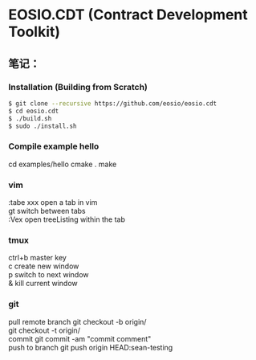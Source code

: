 # EOSIO.CDT (Contract Development Toolkit)


## 笔记：

### Installation (Building from Scratch)
```sh
$ git clone --recursive https://github.com/eosio/eosio.cdt
$ cd eosio.cdt
$ ./build.sh
$ sudo ./install.sh
```
### Compile example hello

cd examples/hello
cmake . 
make

### vim
:tabe xxx     open a tab in vim \
gt            switch between tabs \
:Vex          open treeListing within the tab 

### tmux
ctrl+b        master key \
          c   create new window \
          p   switch to next window \
          &   kill current window 
### git
pull remote branch            git checkout -b <local branch name> origin/<remote branch name>\
                              git checkout -t origin/<remote branch name>\
commit                        git commit -am "commit comment"\
push to branch                git push origin HEAD:sean-testing
